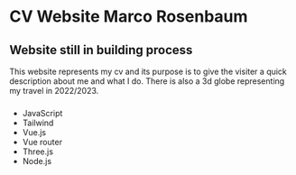 # CV Website Marco Rosenbaum

## Website still in building process

This website represents my cv and its purpose is to give the visiter a quick description about me and what I do.
There is also a 3d globe representing my travel in 2022/2023.

###
- JavaScript
- Tailwind
- Vue.js
- Vue router
- Three.js
- Node.js
